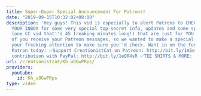 ```yaml
---
title: Super-Duper Special Announcement For Patrons!
date: "2019-09-15T10:32:02+08:00"
description: 'Hey guys! This vid is especially to alert Patrons to CHECK PATREON AND
  YOUR INBOX for some very special top-secret info, updates and some special vids
  (one CC vid that''s 45 freaking minutes long!) that are just for YOU GUYS. Not all
  of you receive your Patreon messages, so we wanted to make a special vid to get
  your freaking attention to make sure you''d check. Want in on the fun? Become a
  Patron today: ✅Support CreationistCat on Patreon: http://bit.ly/1ASeYOt ✅One-time
  contribution with PayPal: http://bit.ly/1eQR4sR ✅TEE SHIRTS & MORE: https://teespring.com/stores/creationist-cat'
url: /creationistcat/Kh_uOGwPRps/
providers:
  youtube:
    id: Kh_uOGwPRps
type: video
---
```

